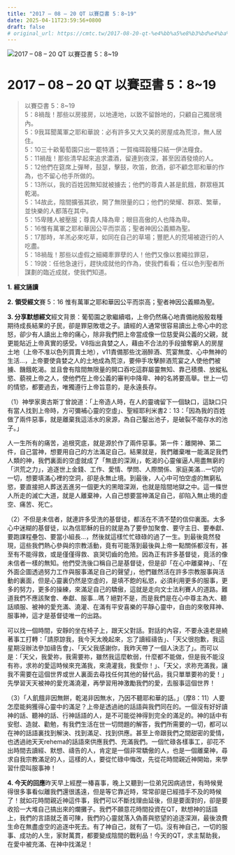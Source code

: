 ```yaml
---
title: "2017 – 08 – 20 QT 以賽亞書 5：8~19"
date: 2025-04-11T23:59:56+0800
draft: false
# original_url: https://cmtc.tw/2017-08-20-qt-%e4%bb%a5%e8%b3%bd%e4%ba%9e%e6%9b%b8-5%ef%bc%9a819
---
```


![2017 – 08 – 20 QT 以賽亞書 5：8\~19](/images/qt.jpg   "2017 – 08 – 20 QT 以賽亞書 5：8\~19")

# 2017 – 08 – 20 QT 以賽亞書 5：8\~19

> 以賽亞書 5：8\~19  
> 5：8禍哉！那些以房接房，以地連地，以致不留餘地的，只顧自己獨居境內。  
> 5：9我耳聞萬軍之耶和華說：必有許多又大又美的房屋成為荒涼，無人居住。  
> 5：10三十畝葡萄園只出一罷特酒；一賀梅珥穀種只結一伊法糧食。  
> 5：11禍哉！那些清早起來追求濃酒，留連到夜深，甚至因酒發燒的人。  
> 5：12他們在筵席上彈琴，鼓瑟，擊鼓，吹笛，飲酒，卻不顧念耶和華的作為，也不留心他手所做的。  
> 5：13所以，我的百姓因無知就被擄去；他們的尊貴人甚是飢餓，群眾極其乾渴。  
> 5：14故此，陰間擴張其欲，開了無限量的口；他們的榮耀、群眾、繁華，並快樂的人都落在其中。  
> 5：15卑賤人被壓服；尊貴人降為卑；眼目高傲的人也降為卑。  
> 5：16惟有萬軍之耶和華因公平而崇高；聖者神因公義顯為聖。  
> 5：17那時，羊羔必來吃草，如同在自己的草場；豐肥人的荒場被遊行的人吃盡。  
> 5：18禍哉！那些以虛假之細繩牽罪孽的人！他們又像以套繩拉罪惡，  
> 5：19說：任他急速行，趕快成就他的作為，使我們看看；任以色列聖者所謀劃的臨近成就，使我們知道。

**1.** **經文誦讀**

**2.** **領受經文**賽 5：16 惟有萬軍之耶和華因公平而崇高；聖者神因公義顯為聖。

**3. 分享默想經文**經文背景：葡萄園之歌繼續唱，上帝仍然痛心地責備祂殷殷栽種期待成長結果的子民，卻是罪惡敗壞之子。讀經的人通常很容易讀出上帝心中的忿怒，卻少有人讀出上帝的痛心，除非我們把上帝當成像一位慈愛與公義的父親，就更能貼近上帝真實的感受。V8指出貪婪之人，藉由不合法的手段搶奪窮人的房屋土地（上帝不准以色列買賣土地），v11責備那些沈溺醉酒、荒宴無度、心中無神的生活…，上帝要使貪婪之人的土地成為荒涼，要伸手攻擊醉酒荒宴之人使他們被擄、饑餓乾渴。並且會有陰間無限量的開口吞吃這群屬靈無知、靠己積攢、放縱私慾、藐視上帝之人，使他們在上帝公義的審判中降卑、神的名將要高舉。世上一切的情慾，都要過去，唯獨遵行上帝旨意的，是永遠長存。

（1）神學家奧古斯丁曾說道：「上帝造人時，在人的靈魂留下一個缺口，這缺口只有當人找到上帝時，方可彌補心靈的空虛」、聖經耶利米書2：13：「因為我的百姓做了兩件惡事，就是離棄我這活水的泉源，為自己鑿出池子，是破裂不能存水的池子。」

人一生所有的痛苦，追根究底，就是源於作了兩件惡事。第一件：離開神、第二件，自己當神，想要用自己的方法滿足自己。結果就是，我們離棄唯一能滿足我們人類的神，我們裏面的空虛就成了「無底的深淵」，乾渴的心靈催逼人用盡無窮的「洪荒之力」，追逐世上金錢、工作、愛情、學問、人際關係、家庭美滿…一切的一切，想要填滿心裡的空洞，卻是永無止境。到最後，人心中可怕空虛的無窮私慾，要直接把人葬送丟進另一個更大的黑暗深淵，也就是陰間地獄之中。這一條世人所走的滅亡大道，就是人離棄神，人自己想要當神滿足自己，卻陷入無止境的虛空、痛苦、死亡。

（2）不但是未信者，就連許多受洗的基督徒，都活在不清不楚的信仰裏面。太多心中迷糊的基督徒，以為信耶穌的目的就是為了要參加聚會、要守主日、要奉獻、要跑課程壘包、要當小組長…，然後就這樣忙忙碌碌的過了一生。到最後竟然發現，這些我們熱心參與的宗教活動，竟有可能落到最後與上帝一點關係都沒有，甚至有不能得救，或是僅僅得救、哀哭切齒的危險。因為正有許多基督徒，竟活的像未信者一樣的無知。他們受洗後口稱自己是基督徒，但是卻「在心中離棄神」、「在外面企圖透過努力工作與服事滿足自己的聲望」，他們雖然活在許多宗教服事與活動的裏面，但是心靈裏仍然是空虛的，是填不飽的私慾，必須利用更多的服事，更多的努力，更多的操練，來滿足自己的驕傲，這就是走向文士法利賽人的道路。難道我們不應該聚會、奉獻、服事…嗎？絕對不是，而是我們是在心中尊主為大、聽話順服、被神的愛充滿、澆灌、在滿有平安喜樂的平靜心靈中，自由的來敬拜神、服事神，這才是基督徒唯一的出路。

可以找一個時間，安靜的坐在椅子上，跟天父對話。對話的內容，不要永遠老是繞著事工打轉：「請原諒我，我今天太晚起來，忘了讀經禱告」、「天父很抱歉，我這星期沒辦法參加禱告會」、「天父我感謝你，我昨天帶了一個人決志了」。而可以是：「天父，我愛祢，我需要祢，雖然我這麼軟弱，什麼都不能做，但是我不能沒有祢，求祢的愛這時候來充滿我，來澆灌我，我愛你！」、「天父，求祢充滿我，讓我不需要在這個世界或世人裏面去尋找任何其他的替代品，我只單單要祢的愛！」先學習天天被神的愛充滿澆灌，再學習用神激勵我們的愛，去服事這個世界！

（3）「人飢餓非因無餅，乾渴非因無水，乃因不聽耶和華的話。」（摩8：11）人要怎麼能夠獲得心靈中的滿足？上帝是透過祂的話語與我們同在的。一個沒有好好讀神的話、聽神的話、行神話語的人，是不可能從神得到完全的滿足的。神的話中有安慰、造就、勸勉，有我們生活在世一切問題的解答，我們所需要的一切，都可以在神的話語裏找到解決、找到滿足、找到供應。甚至上帝跟我們之間甜密的愛情，也透過祂天天rehema的話語來供應我們、充滿我們。一個忙碌各樣事工，卻花不出時間去讀經、默想、禱告的人，肯定是一個非常驕傲的人，也是一個離棄神，尋求自我宗教滿足的人，這樣的人，要從忙碌中悔改，先從花時間親近神開始，來學習什麼叫服事神！

**4. 今天的回應**昨天早上經歷一椿喜事，晚上又聽到一位弟兄因病過世，有時候覺得很多事看似離我們還很遙遠，但是等它靠近時，常常卻是已經措手不及的時候了！就如花時間親近神這件事，我們可以不斷找理由延後，但是要面對的，卻是要收拾一大堆自己搞出來的爛攤子。我們不願意花時間投資在QT，默想神的話語上，我們的言語就乏善可陳，我們的心靈就落入偽善與慾望的追逐深淵，最後浪費生命在無盡虛空的追逐中死去。有了神自己，就有了一切。沒有神自己，一切的服事、成功的人生，家財萬貫，都要變成陰間的戰利品！今天的QT，求主幫助我，在愛中被充滿、在神中找滿足！